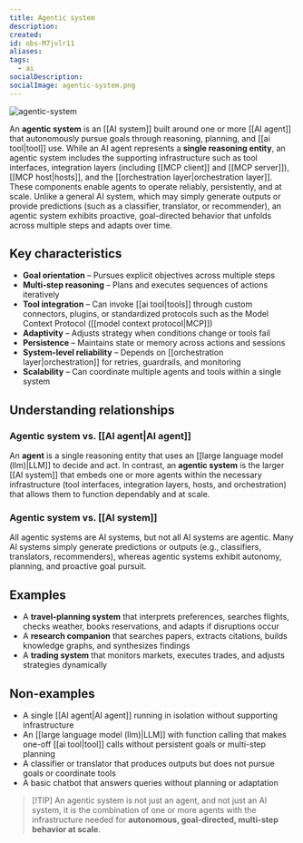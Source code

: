 ```yaml
---
title: Agentic system
description:
created:
id: obs-M7jvlr11
aliases:
tags:
  - ai
socialDescription:
socialImage: agentic-system.png
---
```


![agentic-system](static/agentic-system.png)

An **agentic system** is an [[AI system]] built around one or more [[AI agent]] that autonomously pursue goals through reasoning, planning, and [[ai tool|tool]] use. While an AI agent represents a **single reasoning entity**, an agentic system includes the supporting infrastructure such as tool interfaces, integration layers (including [[MCP client]] and [[MCP server]]), [[MCP host|hosts]], and the [[orchestration layer|orchestration layer]]. These components enable agents to operate reliably, persistently, and at scale. Unlike a general AI system, which may simply generate outputs or provide predictions (such as a classifier, translator, or recommender), an agentic system exhibits proactive, goal-directed behavior that unfolds across multiple steps and adapts over time.

## Key characteristics

- **Goal orientation** – Pursues explicit objectives across multiple steps
- **Multi-step reasoning** – Plans and executes sequences of actions iteratively
- **Tool integration** – Can invoke [[ai tool|tools]] through custom connectors, plugins, or standardized protocols such as the Model Context Protocol ([[model context protocol|MCP]])
- **Adaptivity** – Adjusts strategy when conditions change or tools fail
- **Persistence** – Maintains state or memory across actions and sessions
- **System-level reliability** – Depends on [[orchestration layer|orchestration]] for retries, guardrails, and monitoring
- **Scalability** – Can coordinate multiple agents and tools within a single system

## Understanding relationships

### Agentic system vs. [[AI agent|AI agent]]

An **agent** is a single reasoning entity that uses an [[large language model (llm)|LLM]] to decide and act. In contrast, an **agentic system** is the larger [[AI system]] that embeds one or more agents within the necessary infrastructure (tool interfaces, integration layers, hosts, and orchestration) that allows them to function dependably and at scale.

### Agentic system vs. [[AI system]]

All agentic systems are AI systems, but not all AI systems are agentic. Many AI systems simply generate predictions or outputs (e.g., classifiers, translators, recommenders), whereas agentic systems exhibit autonomy, planning, and proactive goal pursuit.

## Examples

- A **travel-planning system** that interprets preferences, searches flights, checks weather, books reservations, and adapts if disruptions occur
- A **research companion** that searches papers, extracts citations, builds knowledge graphs, and synthesizes findings
- A **trading system** that monitors markets, executes trades, and adjusts strategies dynamically

## Non-examples

- A single [[AI agent|AI agent]] running in isolation without supporting infrastructure
- An [[large language model (llm)|LLM]] with function calling that makes one-off [[ai tool|tool]] calls without persistent goals or multi-step planning
- A classifier or translator that produces outputs but does not pursue goals or coordinate tools
- A basic chatbot that answers queries without planning or adaptation

> [!TIP] An agentic system is not just an agent, and not just an AI system, it is the combination of one or more agents with the infrastructure needed for **autonomous, goal-directed, multi-step behavior at scale**.
